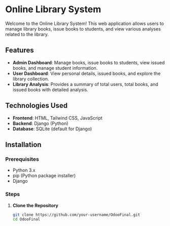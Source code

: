 # Online Library System

Welcome to the Online Library System! This web application allows users to manage library books, issue books to students, and view various analyses related to the library.

## Features

- **Admin Dashboard**: Manage books, issue books to students, view issued books, and manage student information.
- **User Dashboard**: View personal details, issued books, and explore the library collection.
- **Library Analysis**: Provides a summary of total users, total books, and issued books with detailed analysis.

## Technologies Used

- **Frontend**: HTML, Tailwind CSS, JavaScript
- **Backend**: Django (Python)
- **Database**: SQLite (default for Django)

## Installation

### Prerequisites

- Python 3.x
- pip (Python package installer)
- Django

### Steps

1. **Clone the Repository**

   ```sh
   git clone https://github.com/your-username/OdooFinal.git
   cd OdooFinal
